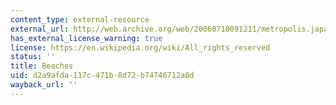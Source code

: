 ```yaml
---
content_type: external-resource
external_url: http://web.archive.org/web/20060710091211/metropolis.japantoday.com/tokyofeaturestories/376/tokyofeaturestoriesinc.htm
has_external_license_warning: true
license: https://en.wikipedia.org/wiki/All_rights_reserved
status: ''
title: Beaches
uid: d2a9afda-117c-471b-8d72-b74746712a8d
wayback_url: ''
---
```

